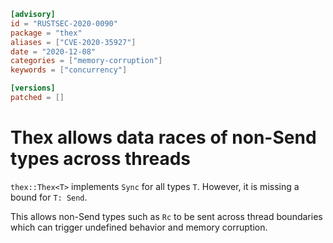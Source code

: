 ```toml
[advisory]
id = "RUSTSEC-2020-0090"
package = "thex"
aliases = ["CVE-2020-35927"]
date = "2020-12-08"
categories = ["memory-corruption"]
keywords = ["concurrency"]

[versions]
patched = []
```

# Thex<T> allows data races of non-Send types across threads

`thex::Thex<T>` implements `Sync` for all types `T`. However, it is missing a
bound for `T: Send`.

This allows non-Send types such as `Rc` to be sent across thread boundaries
which can trigger undefined behavior and memory corruption.

